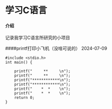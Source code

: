 # 学习C语言

#### 介绍
记录我学习C语言所研究的小项目

####printf打印小飞机（没啥可说的）
2024-07-09
```
#include <stdio.h>
int main() {
    
    printf("     **     \n");
    printf("     **     \n");
    printf("************\n");
    printf("************\n");
    printf("    *  *    \n");
    printf("    *  *    \n");
    return 0;
}
```

